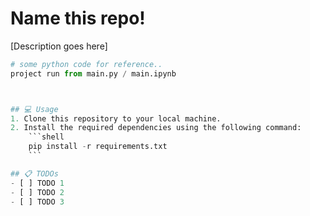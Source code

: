 
# Name this repo!
[Description goes here]

```python
# some python code for reference..
project run from main.py / main.ipynb



## 💻 Usage
1. Clone this repository to your local machine.
2. Install the required dependencies using the following command:
    ```shell
    pip install -r requirements.txt
    ```

## 📋 TODOs
- [ ] TODO 1
- [ ] TODO 2
- [ ] TODO 3